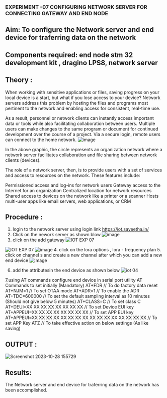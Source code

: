  ### EXPERIMENT -07 CONFIGURING NETWORK SERVER FOR CONNECTING GATEWAY AND END NODE 
 
## Aim: To  configure  the Network server and end device for traferring data on the network
## Components required: end node stm 32 development kit , dragino LPS8, network server 

## Theory :
When working with sensitive applications or files, saving progress on your local device is a start, but what if you lose access to your device? Network servers address this problem by hosting the files and programs most pertinent to the network and enabling access for consistent, real-time use. 

As a result, personnel or network clients can instantly access important data or tools while also facilitating collaboration between users. Multiple users can make changes to the same program or document for continued development over the course of a project. Via a secure login, remote users can connect to the home network.
![image](https://github.com/vasanthkumarch/EXPERIMENT-07-CONFIGURING-NETWORK-SERVER-FOR-CONNECTING-GATEWAY-AND-END-NODE-/assets/36288975/59db9b76-ddd5-4d6a-9075-8db233f5e479)


In the above graphic, the circle represents an organization network where a network server facilitates collaboration and file sharing between network clients (devices).

 The role of a network server, then, is to provide users with a set of services and access to resources on the network. These features include:

Permissioned access and log-ins for network users Gateway access to the Internet for an organization Centralized location for network resources  Shared access to devices on the network like a printer or a scanner Hosts multi-user apps like email servers, web applications, or CRM

## Procedure :

 1. login to the network server using login link  https://iot.saveetha.in/
 2. Click on the nework server as shown blow 
 ![image](https://github.com/vasanthkumarch/EXPERIMENT-07-CONFIGURING-NETWORK-SERVER-FOR-CONNECTING-GATEWAY-AND-END-NODE-/assets/36288975/1bd434ca-1426-4102-8384-94473483543e)
 3. click on the add gateway 
![IOT EXP 07](https://github.com/DINESH18032004/EXPERIMENT-07-CONFIGURING-NETWORK-SERVER-FOR-CONNECTING-GATEWAY-AND-END-NODE-/assets/119477784/b1e77109-9644-467d-94fc-eac00abddce0)

![IOT EXP 07](https://github.com/DINESH18032004/EXPERIMENT-07-CONFIGURING-NETWORK-SERVER-FOR-CONNECTING-GATEWAY-AND-END-NODE-/assets/119477784/b1e77109-9644-467d-94fc-eac00abddce0)
![image](https://github.com/DINESH18032004/EXPERIMENT-07-CONFIGURING-NETWORK-SERVER-FOR-CONNECTING-GATEWAY-AND-END-NODE-/assets/119477784/d850c9af-a531-4468-8ca1-1b83c7d7a3ac)
4. click on the lora options , lora - frequency plan 
5. click on channel s and create a new channel after which you can add a new end device 
![image](https://github.com/DINESH18032004/EXPERIMENT-07-CONFIGURING-NETWORK-SERVER-FOR-CONNECTING-GATEWAY-AND-END-NODE-/assets/119477784/98944262-0fad-4863-874a-a5661dc3b975)

6. add the attributesin the end device as  shown below
 ![iot 04](https://github.com/DINESH18032004/EXPERIMENT-07-CONFIGURING-NETWORK-SERVER-FOR-CONNECTING-GATEWAY-AND-END-NODE-/assets/119477784/9c300453-d6b8-4b57-afec-18022ec3f2d8)

7.using AT commands configure end device in serial port utility
AT Commands to set initially (Mandatory)
 AT+FDR // To do factory data reset
 AT+NJM=1 // To set OTAA mode
 AT+ADR=1 // To enable the ADR
 AT+TDC=600000 // To set the default sampling interval as 10 minutes
(Should not give below 5 minutes)
 AT+CLASS=C // To set class C
 AT+DEUI=XX XX XX XX XX XX XX XX // To set Device EUI key
 AT+APPEUI=XX XX XX XX XX XX XX XX // To set APP EUI key
 AT+APPEUI=XX XX XX XX XX XX XX XX XX XX XX XX XX XX XX XX //
To set APP Key
 ATZ // To take effective action on below settings (As like saving)



## OUTPUT :

![Screenshot 2023-10-28 155729](https://github.com/DINESH18032004/EXPERIMENT-07-CONFIGURING-NETWORK-SERVER-FOR-CONNECTING-GATEWAY-AND-END-NODE-/assets/119477784/df4b98cc-5223-4d2d-ba02-44363c3b6218)


## Results: 

  The Network server and end device for traferring data on the network has been accomplished.

